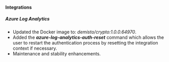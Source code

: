 
#### Integrations

##### Azure Log Analytics
- Updated the Docker image to: *demisto/crypto:1.0.0.64970*.
- Added the ***azure-log-analytics-auth-reset*** command which allows the user to restart the authentication process by resetting the integration context if necessary.
- Maintenance and stability enhancements.
